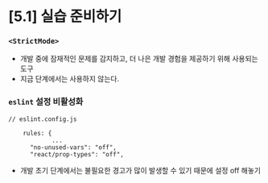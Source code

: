 # [5.1] 실습 준비하기

### `<StrictMode>`

- 개발 중에 잠재적인 문제를 감지하고, 더 나은 개발 경험을 제공하기 위해 사용되는 도구
- 지금 단계에서는 사용하지 않는다.

### `eslint` 설정 비활성화

```
// eslint.config.js

    rules: {
			...
      "no-unused-vars": "off",
      "react/prop-types": "off",
```

- 개발 초기 단계에서는 불필요한 경고가 많이 발생할 수 있기 때문에 설정 off 해놓기